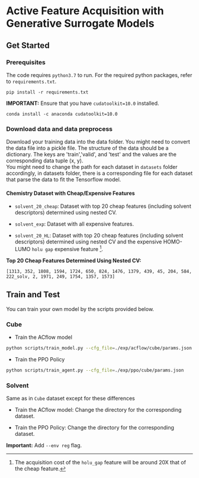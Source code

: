 # Active Feature Acquisition with Generative Surrogate Models
## Get Started

### Prerequisites

The code requires `python3.7` to run. For the required python packages, refer to `requirements.txt`.
```
pip install -r requirements.txt
```

**IMPORTANT:** Ensure that you have `cudatoolkit=10.0` installed.
```
conda install -c anaconda cudatoolkit=10.0
```

### Download data and data preprocess

Download your training data into the data folder. You might need to convert the data file into a pickle file. The structure of the data should be a dictionary. The keys are 'train','valid', and 'test' and the values are the corresponding data tuple (x, y).
<br />
You might need to change the path for each dataset in `datasets` folder accordingly, in datasets folder, there is a corresponding file for each dataset that parse the data to fit the Tensorflow model.

#### Chemistry Dataset with Cheap/Expensive Features

- `solvent_20_cheap`: Dataset with top 20 cheap features (including solvent descriptors) determined using nested CV.

- `solvent_exp`: Dataset with all expensive features.

- `solvent_20_HL`: Dataset with top 20 cheap features (including solvent descriptors) determined using nested CV and the expensive HOMO-LUMO `holu gap` expensive feature [^1]. 

**Top 20 Cheap Features Determined Using Nested CV:**
```
[1313, 352, 1808, 1594, 1724, 650, 824, 1476, 1379, 439, 45, 204, 584, 222_solv, 2, 1971, 249, 1754, 1357, 1573]
```

## Train and Test

You can train your own model by the scripts provided below.

### Cube

- Train the ACflow model

``` bash
python scripts/train_model.py --cfg_file=./exp/acflow/cube/params.json
```

- Train the PPO Policy
``` bash
python scripts/train_agent.py --cfg_file=./exp/ppo/cube/params.json
```

### Solvent

Same as in `Cube` dataset except for these differences

- Train the ACflow model: Change the directory for the corresponding dataset.

- Train the PPO Policy: Change the directory for the corresponding dataset.

**Important:** Add `--env reg` flag.

[^1]: The acquisition cost of the `holu_gap` feature will be around 20X that of the cheap feature.
